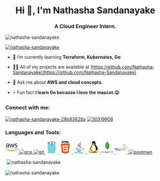 <h1 align="center">Hi 👋, I'm Nathasha Sandanayake</h1>
<h3 align="center">A Cloud Engineer Intern.</h3>

<p align="left"> <img src="https://komarev.com/ghpvc/?username=nathasha-sandanayake&label=Profile%20views&color=0e75b6&style=flat" alt="nathasha-sandanayake" /> </p>

<p align="left"> <a href="https://github.com/ryo-ma/github-profile-trophy"><img src="https://github-profile-trophy.vercel.app/?username=nathasha-sandanayake" alt="nathasha-sandanayake" /></a> </p>

- 🌱 I’m currently learning **Terraform, Kubernates, Go**

- 👨‍💻 All of my projects are available at [https://github.com/Nathasha-Sandanayake](https://github.com/Nathasha-Sandanayake)

- 💬 Ask me about **AWS and cloud concepts.**

- ⚡ Fun fact **I learn Go because I love the mascot.😉**

<h3 align="left">Connect with me:</h3>
<p align="left">
<a href="https://linkedin.com/in/nathasha-sandanayake-28b83628a" target="blank"><img align="center" src="https://raw.githubusercontent.com/rahuldkjain/github-profile-readme-generator/master/src/images/icons/Social/linked-in-alt.svg" alt="nathasha-sandanayake-28b83628a" height="30" width="40" /></a>
<a href="https://stackoverflow.com/users/30319908" target="blank"><img align="center" src="https://raw.githubusercontent.com/rahuldkjain/github-profile-readme-generator/master/src/images/icons/Social/stack-overflow.svg" alt="30319908" height="30" width="40" /></a>
</p>

<h3 align="left">Languages and Tools:</h3>
<p align="left"> <a href="https://aws.amazon.com" target="_blank" rel="noreferrer"> <img src="https://raw.githubusercontent.com/devicons/devicon/master/icons/amazonwebservices/amazonwebservices-original-wordmark.svg" alt="aws" width="40" height="40"/> </a> <a href="https://cloud.google.com" target="_blank" rel="noreferrer"> <img src="https://www.vectorlogo.zone/logos/google_cloud/google_cloud-icon.svg" alt="gcp" width="40" height="40"/> </a> <a href="https://git-scm.com/" target="_blank" rel="noreferrer"> <img src="https://www.vectorlogo.zone/logos/git-scm/git-scm-icon.svg" alt="git" width="40" height="40"/> </a> <a href="https://golang.org" target="_blank" rel="noreferrer"> <img src="https://raw.githubusercontent.com/devicons/devicon/master/icons/go/go-original.svg" alt="go" width="40" height="40"/> </a> <a href="https://www.w3.org/html/" target="_blank" rel="noreferrer"> <img src="https://raw.githubusercontent.com/devicons/devicon/master/icons/html5/html5-original-wordmark.svg" alt="html5" width="40" height="40"/> </a> <a href="https://www.java.com" target="_blank" rel="noreferrer"> <img src="https://raw.githubusercontent.com/devicons/devicon/master/icons/java/java-original.svg" alt="java" width="40" height="40"/> </a> <a href="https://www.linux.org/" target="_blank" rel="noreferrer"> <img src="https://raw.githubusercontent.com/devicons/devicon/master/icons/linux/linux-original.svg" alt="linux" width="40" height="40"/> </a> <a href="https://www.mongodb.com/" target="_blank" rel="noreferrer"> <img src="https://raw.githubusercontent.com/devicons/devicon/master/icons/mongodb/mongodb-original-wordmark.svg" alt="mongodb" width="40" height="40"/> </a> <a href="https://www.mysql.com/" target="_blank" rel="noreferrer"> <img src="https://raw.githubusercontent.com/devicons/devicon/master/icons/mysql/mysql-original-wordmark.svg" alt="mysql" width="40" height="40"/> </a> <a href="https://postman.com" target="_blank" rel="noreferrer"> <img src="https://www.vectorlogo.zone/logos/getpostman/getpostman-icon.svg" alt="postman" width="40" height="40"/> </a> </p>


<p>&nbsp;<img align="center" src="https://github-readme-stats.vercel.app/api?username=nathasha-sandanayake&show_icons=true&theme=tokyonight&locale=en" alt="nathasha-sandanayake" /></p>

<p><img align="center" src="https://github-readme-streak-stats.herokuapp.com/?user=nathasha-sandanayake&theme=tokyonight&" alt="nathasha-sandanayake" /></p>
